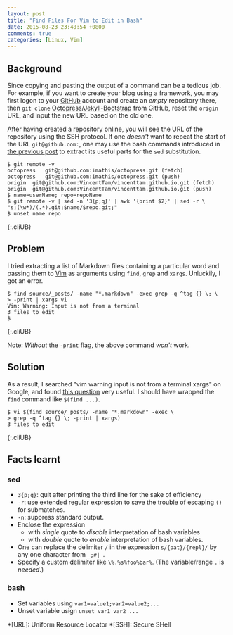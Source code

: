 ```yaml
---
layout: post
title: "Find Files For Vim to Edit in Bash"
date: 2015-08-23 23:48:54 +0800
comments: true
categories: [Linux, Vim]
---
```


Background
---

Since copying and pasting the output of a command can be a tedious
job.  For example, if you want to create your blog using a framework,
you may first logon to your [GitHub] account and create an *empty*
repository there, then `git clone` [Octopress]/[Jekyll-Bootstrap] from
GitHub, reset the `origin` URL, and input the new URL based on the old
one.

After having created a repository online, you will see the URL of the
repository using the SSH protocol.  If one *doesn't* want to repeat
the start of the URL `git@github.com:`, one may use the bash commands
introduced in [the previous post][pp] to extract its useful parts for
the `sed` substitution.

    $ git remote -v
    octopress	git@github.com:imathis/octopress.git (fetch)
    octopress	git@github.com:imathis/octopress.git (push)
    origin	git@github.com:VincentTam/vincenttam.github.io.git (fetch)
    origin	git@github.com:VincentTam/vincenttam.github.io.git (push)
    $ name=userName; repo=repoName
    $ git remote -v | sed -n '3{p;q}' | awk '{print $2}' | sed -r \
    "s;(\w*)/(.*).git;$name/$repo.git;"
    $ unset name repo
{:.cliUB}

Problem
---

I tried extracting a list of Markdown files containing a particular
word and passing them to [Vim] as arguments using `find`, `grep` and
`xargs`.  Unluckily, I got an error.

    $ find source/_posts/ -name "*.markdown" -exec grep -q ^tag {} \; \
    > -print | xargs vi
    Vim: Warning: Input is not from a terminal
    3 files to edit
    $ 
{:.cliUB}

Note: *Without* the `-print` flag, the above command *won't* work.

<!-- more -->

Solution
---

As a result, I searched "vim warning input is not from a terminal
xargs" on Google, and found [this question][su336016] very useful.  I
should have wrapped the `find` command like `$(find ...)`.

    $ vi $(find source/_posts/ -name "*.markdown" -exec \
    > grep -q ^tag {} \; -print | xargs)
    3 files to edit
{:.cliUB}

Facts learnt
---

### sed
- `3{p;q}`: quit after printing the third line for the sake of
    efficiency
- `-r`: use extended regular expression to save the trouble of
    escaping `()` for submatches.
- `-n`: suppress standard output.
- Enclose the expression
    - with *single* quote to *disable* interpretation of bash
        variables
    - with *double* quote to *enable* interpretation of bash
        variables.
- One can replace the delimiter `/` in the expression
    `s/{pat}/{repl}/` by any one character from `_;#| `.
- Specify a custom delimiter like `\%.%s%foo%bar%`.  (The
    variable/range `.` is *needed*.)

### bash

- Set variables using `var1=value1;var2=value2;...`
- Unset variable usign `unset var1 var2 ...`

[GitHub]: https://github.com
[Octopress]: http://octopress.org
[Jekyll-Bootstrap]: http://jekyllbootstrap.com
[pp]: /blog/2015/08/22/used-more-bash-utilities/
[Vim]: http://www.vim.org
[su336016]: http://superuser.com/q/336016

*[URL]: Uniform Resource Locator
*[SSH]: Secure SHell
